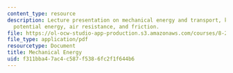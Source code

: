 ```yaml
---
content_type: resource
description: Lecture presentation on mechanical energy and transport, kinetic energy,
  potential energy, air resistance, and friction.
file: https://ol-ocw-studio-app-production.s3.amazonaws.com/courses/8-21-the-physics-of-energy-fall-2009/f311bba47ac4c587f5386fc2f1f644b6_MIT8_21s09_lec03.pdf
file_type: application/pdf
resourcetype: Document
title: Mechanical Energy
uid: f311bba4-7ac4-c587-f538-6fc2f1f644b6
---
```

